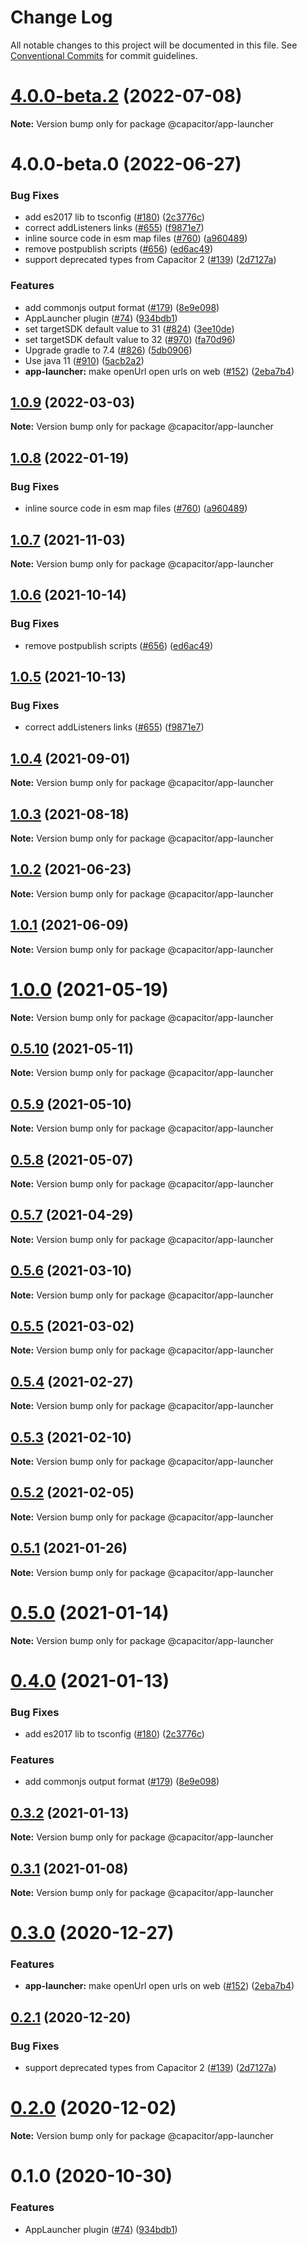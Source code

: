 # Change Log

All notable changes to this project will be documented in this file.
See [Conventional Commits](https://conventionalcommits.org) for commit guidelines.

# [4.0.0-beta.2](https://github.com/ionic-team/capacitor-plugins/compare/4.0.0-beta.0...4.0.0-beta.2) (2022-07-08)

**Note:** Version bump only for package @capacitor/app-launcher





# 4.0.0-beta.0 (2022-06-27)


### Bug Fixes

* add es2017 lib to tsconfig ([#180](https://github.com/ionic-team/capacitor-plugins/issues/180)) ([2c3776c](https://github.com/ionic-team/capacitor-plugins/commit/2c3776c38ca025c5ee965dec10ccf1cdb6c02e2f))
* correct addListeners links ([#655](https://github.com/ionic-team/capacitor-plugins/issues/655)) ([f9871e7](https://github.com/ionic-team/capacitor-plugins/commit/f9871e7bd53478addb21155e148829f550c0e457))
* inline source code in esm map files ([#760](https://github.com/ionic-team/capacitor-plugins/issues/760)) ([a960489](https://github.com/ionic-team/capacitor-plugins/commit/a960489a19db0182b90d187a50deff9dfbe51038))
* remove postpublish scripts ([#656](https://github.com/ionic-team/capacitor-plugins/issues/656)) ([ed6ac49](https://github.com/ionic-team/capacitor-plugins/commit/ed6ac499ebf4a47525071ccbfc36c27503e11f60))
* support deprecated types from Capacitor 2 ([#139](https://github.com/ionic-team/capacitor-plugins/issues/139)) ([2d7127a](https://github.com/ionic-team/capacitor-plugins/commit/2d7127a488e26f0287951921a6db47c49d817336))


### Features

* add commonjs output format ([#179](https://github.com/ionic-team/capacitor-plugins/issues/179)) ([8e9e098](https://github.com/ionic-team/capacitor-plugins/commit/8e9e09862064b3f6771d7facbc4008e995d9b463))
* AppLauncher plugin ([#74](https://github.com/ionic-team/capacitor-plugins/issues/74)) ([934bdb1](https://github.com/ionic-team/capacitor-plugins/commit/934bdb1d933e14c0bfdda37e948d34e1ba6f7c60))
* set targetSDK default value to 31 ([#824](https://github.com/ionic-team/capacitor-plugins/issues/824)) ([3ee10de](https://github.com/ionic-team/capacitor-plugins/commit/3ee10de98067984c1a4e75295d001c5a895c47f4))
* set targetSDK default value to 32 ([#970](https://github.com/ionic-team/capacitor-plugins/issues/970)) ([fa70d96](https://github.com/ionic-team/capacitor-plugins/commit/fa70d96f141af751aae53ceb5642c46b204f5958))
* Upgrade gradle to 7.4 ([#826](https://github.com/ionic-team/capacitor-plugins/issues/826)) ([5db0906](https://github.com/ionic-team/capacitor-plugins/commit/5db0906f6264287c4f8e69dbaecf19d4d387824b))
* Use java 11 ([#910](https://github.com/ionic-team/capacitor-plugins/issues/910)) ([5acb2a2](https://github.com/ionic-team/capacitor-plugins/commit/5acb2a288a413492b163e4e97da46a085d9e4be0))
* **app-launcher:** make openUrl open urls on web ([#152](https://github.com/ionic-team/capacitor-plugins/issues/152)) ([2eba7b4](https://github.com/ionic-team/capacitor-plugins/commit/2eba7b41a05be2f63c916f51aa4b36ef548ef87c))





## [1.0.9](https://github.com/ionic-team/capacitor-plugins/compare/@capacitor/app-launcher@1.0.8...@capacitor/app-launcher@1.0.9) (2022-03-03)

**Note:** Version bump only for package @capacitor/app-launcher





## [1.0.8](https://github.com/ionic-team/capacitor-plugins/compare/@capacitor/app-launcher@1.0.7...@capacitor/app-launcher@1.0.8) (2022-01-19)


### Bug Fixes

* inline source code in esm map files ([#760](https://github.com/ionic-team/capacitor-plugins/issues/760)) ([a960489](https://github.com/ionic-team/capacitor-plugins/commit/a960489a19db0182b90d187a50deff9dfbe51038))





## [1.0.7](https://github.com/ionic-team/capacitor-plugins/compare/@capacitor/app-launcher@1.0.6...@capacitor/app-launcher@1.0.7) (2021-11-03)

**Note:** Version bump only for package @capacitor/app-launcher





## [1.0.6](https://github.com/ionic-team/capacitor-plugins/compare/@capacitor/app-launcher@1.0.5...@capacitor/app-launcher@1.0.6) (2021-10-14)


### Bug Fixes

* remove postpublish scripts ([#656](https://github.com/ionic-team/capacitor-plugins/issues/656)) ([ed6ac49](https://github.com/ionic-team/capacitor-plugins/commit/ed6ac499ebf4a47525071ccbfc36c27503e11f60))





## [1.0.5](https://github.com/ionic-team/capacitor-plugins/compare/@capacitor/app-launcher@1.0.4...@capacitor/app-launcher@1.0.5) (2021-10-13)


### Bug Fixes

* correct addListeners links ([#655](https://github.com/ionic-team/capacitor-plugins/issues/655)) ([f9871e7](https://github.com/ionic-team/capacitor-plugins/commit/f9871e7bd53478addb21155e148829f550c0e457))





## [1.0.4](https://github.com/ionic-team/capacitor-plugins/compare/@capacitor/app-launcher@1.0.3...@capacitor/app-launcher@1.0.4) (2021-09-01)

**Note:** Version bump only for package @capacitor/app-launcher





## [1.0.3](https://github.com/ionic-team/capacitor-plugins/compare/@capacitor/app-launcher@1.0.2...@capacitor/app-launcher@1.0.3) (2021-08-18)

**Note:** Version bump only for package @capacitor/app-launcher





## [1.0.2](https://github.com/ionic-team/capacitor-plugins/compare/@capacitor/app-launcher@1.0.1...@capacitor/app-launcher@1.0.2) (2021-06-23)

**Note:** Version bump only for package @capacitor/app-launcher





## [1.0.1](https://github.com/ionic-team/capacitor-plugins/compare/@capacitor/app-launcher@1.0.0...@capacitor/app-launcher@1.0.1) (2021-06-09)

**Note:** Version bump only for package @capacitor/app-launcher





# [1.0.0](https://github.com/ionic-team/capacitor-plugins/compare/@capacitor/app-launcher@0.5.10...@capacitor/app-launcher@1.0.0) (2021-05-19)

**Note:** Version bump only for package @capacitor/app-launcher





## [0.5.10](https://github.com/ionic-team/capacitor-plugins/compare/@capacitor/app-launcher@0.5.9...@capacitor/app-launcher@0.5.10) (2021-05-11)

**Note:** Version bump only for package @capacitor/app-launcher





## [0.5.9](https://github.com/ionic-team/capacitor-plugins/compare/@capacitor/app-launcher@0.5.8...@capacitor/app-launcher@0.5.9) (2021-05-10)

**Note:** Version bump only for package @capacitor/app-launcher





## [0.5.8](https://github.com/ionic-team/capacitor-plugins/compare/@capacitor/app-launcher@0.5.7...@capacitor/app-launcher@0.5.8) (2021-05-07)

**Note:** Version bump only for package @capacitor/app-launcher





## [0.5.7](https://github.com/ionic-team/capacitor-plugins/compare/@capacitor/app-launcher@0.5.6...@capacitor/app-launcher@0.5.7) (2021-04-29)

**Note:** Version bump only for package @capacitor/app-launcher





## [0.5.6](https://github.com/ionic-team/capacitor-plugins/compare/@capacitor/app-launcher@0.5.5...@capacitor/app-launcher@0.5.6) (2021-03-10)

**Note:** Version bump only for package @capacitor/app-launcher





## [0.5.5](https://github.com/ionic-team/capacitor-plugins/compare/@capacitor/app-launcher@0.5.4...@capacitor/app-launcher@0.5.5) (2021-03-02)

**Note:** Version bump only for package @capacitor/app-launcher





## [0.5.4](https://github.com/ionic-team/capacitor-plugins/compare/@capacitor/app-launcher@0.5.3...@capacitor/app-launcher@0.5.4) (2021-02-27)

**Note:** Version bump only for package @capacitor/app-launcher





## [0.5.3](https://github.com/ionic-team/capacitor-plugins/compare/@capacitor/app-launcher@0.5.2...@capacitor/app-launcher@0.5.3) (2021-02-10)

**Note:** Version bump only for package @capacitor/app-launcher





## [0.5.2](https://github.com/ionic-team/capacitor-plugins/compare/@capacitor/app-launcher@0.5.1...@capacitor/app-launcher@0.5.2) (2021-02-05)

**Note:** Version bump only for package @capacitor/app-launcher





## [0.5.1](https://github.com/ionic-team/capacitor-plugins/compare/@capacitor/app-launcher@0.5.0...@capacitor/app-launcher@0.5.1) (2021-01-26)

**Note:** Version bump only for package @capacitor/app-launcher





# [0.5.0](https://github.com/ionic-team/capacitor-plugins/compare/@capacitor/app-launcher@0.4.0...@capacitor/app-launcher@0.5.0) (2021-01-14)

**Note:** Version bump only for package @capacitor/app-launcher





# [0.4.0](https://github.com/ionic-team/capacitor-plugins/compare/@capacitor/app-launcher@0.3.2...@capacitor/app-launcher@0.4.0) (2021-01-13)


### Bug Fixes

* add es2017 lib to tsconfig ([#180](https://github.com/ionic-team/capacitor-plugins/issues/180)) ([2c3776c](https://github.com/ionic-team/capacitor-plugins/commit/2c3776c38ca025c5ee965dec10ccf1cdb6c02e2f))


### Features

* add commonjs output format ([#179](https://github.com/ionic-team/capacitor-plugins/issues/179)) ([8e9e098](https://github.com/ionic-team/capacitor-plugins/commit/8e9e09862064b3f6771d7facbc4008e995d9b463))





## [0.3.2](https://github.com/ionic-team/capacitor-plugins/compare/@capacitor/app-launcher@0.3.1...@capacitor/app-launcher@0.3.2) (2021-01-13)

**Note:** Version bump only for package @capacitor/app-launcher





## [0.3.1](https://github.com/ionic-team/capacitor-plugins/compare/@capacitor/app-launcher@0.3.0...@capacitor/app-launcher@0.3.1) (2021-01-08)

**Note:** Version bump only for package @capacitor/app-launcher





# [0.3.0](https://github.com/ionic-team/capacitor-plugins/compare/@capacitor/app-launcher@0.2.1...@capacitor/app-launcher@0.3.0) (2020-12-27)


### Features

* **app-launcher:** make openUrl open urls on web ([#152](https://github.com/ionic-team/capacitor-plugins/issues/152)) ([2eba7b4](https://github.com/ionic-team/capacitor-plugins/commit/2eba7b41a05be2f63c916f51aa4b36ef548ef87c))





## [0.2.1](https://github.com/ionic-team/capacitor-plugins/compare/@capacitor/app-launcher@0.2.0...@capacitor/app-launcher@0.2.1) (2020-12-20)


### Bug Fixes

* support deprecated types from Capacitor 2 ([#139](https://github.com/ionic-team/capacitor-plugins/issues/139)) ([2d7127a](https://github.com/ionic-team/capacitor-plugins/commit/2d7127a488e26f0287951921a6db47c49d817336))





# [0.2.0](https://github.com/ionic-team/capacitor-plugins/compare/@capacitor/app-launcher@0.1.0...@capacitor/app-launcher@0.2.0) (2020-12-02)

**Note:** Version bump only for package @capacitor/app-launcher





# 0.1.0 (2020-10-30)


### Features

* AppLauncher plugin ([#74](https://github.com/ionic-team/capacitor-plugins/issues/74)) ([934bdb1](https://github.com/ionic-team/capacitor-plugins/commit/934bdb1d933e14c0bfdda37e948d34e1ba6f7c60))

